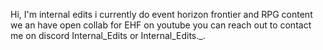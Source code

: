 Hi, I'm internal edits
i currently do event horizon frontier and RPG content
we an have open collab for EHF on youtube
you can reach out to contact me on discord Internal_Edits or Internal_Edits._.
